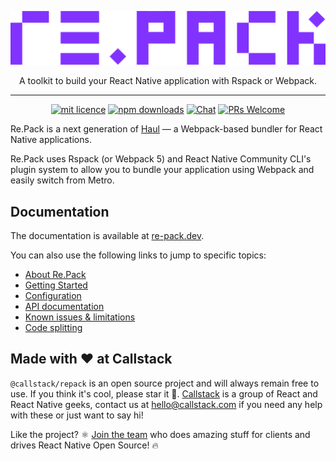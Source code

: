 <p align="center">
  <img src="./logo.png">
</p>
<p align="center">
A toolkit to build your React Native application with Rspack or Webpack.
</p>

---
<div align="center">

[![mit licence][license-badge]][license]
[![npm downloads][npm-downloads-badge]][npm-downloads]
[![Chat][chat-badge]][chat]
[![PRs Welcome][prs-welcome-badge]][prs-welcome]

</div>

Re.Pack is a next generation of [Haul](https://github.com/callstack/haul) — a Webpack-based bundler for React Native applications.

Re.Pack uses Rspack (or Webpack 5) and React Native Community CLI's plugin system to allow you to bundle your application using Webpack and easily switch from Metro.

## Documentation

The documentation is available at [re-pack.dev](https://re-pack.dev).

You can also use the following links to jump to specific topics:

- [About Re.Pack](https://re-pack.dev/docs/about)
- [Getting Started](https://re-pack.dev/docs/getting-started)
- [Configuration](https://re-pack.dev/docs/configuration/webpack-config)
- [API documentation](https://re-pack.dev/api/about)
- [Known issues & limitations](https://re-pack.dev/docs/known-issues)
- [Code splitting](https://re-pack.dev/docs/code-splitting/concept)

## Made with ❤️ at Callstack

`@callstack/repack` is an open source project and will always remain free to use. If you think it's cool, please star it 🌟. [Callstack][callstack-readme-with-love] is a group of React and React Native geeks, contact us at [hello@callstack.com](mailto:hello@callstack.com) if you need any help with these or just want to say hi!

Like the project? ⚛️ [Join the team](https://callstack.com/careers/?utm_campaign=Senior_RN&utm_source=github&utm_medium=readme) who does amazing stuff for clients and drives React Native Open Source! 🔥

<!-- badges -->

[callstack-readme-with-love]: https://callstack.com/?utm_source=github.com&utm_medium=referral&utm_campaign=repack&utm_term=readme-with-love
[license-badge]: https://img.shields.io/npm/l/@callstack/repack?style=for-the-badge
[license]: https://github.com/callstack/repack/blob/main/LICENSE
[npm-downloads-badge]: https://img.shields.io/npm/dt/@callstack/repack?style=for-the-badge
[npm-downloads]: https://www.npmjs.com/package/@callstack/repack
[prs-welcome-badge]: https://img.shields.io/badge/PRs-welcome-brightgreen.svg?style=for-the-badge
[prs-welcome]: ./CONTRIBUTING.md
[chat-badge]: https://img.shields.io/discord/426714625279524876.svg?style=for-the-badge
[chat]: https://discord.gg/Q4yr2rTWYF
